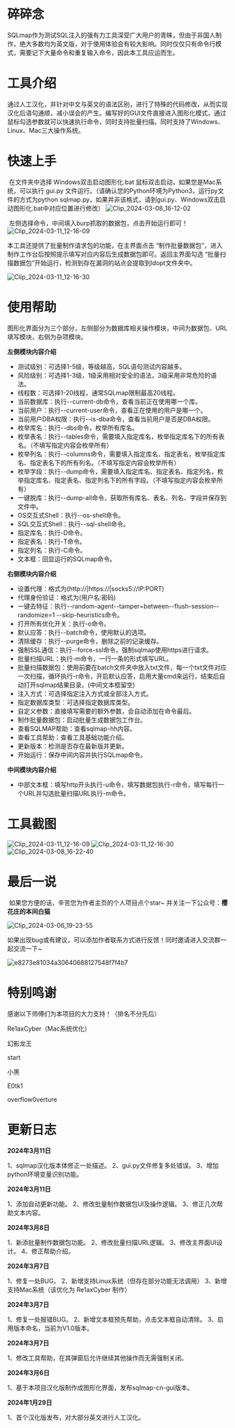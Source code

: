 # 碎碎念

​	SQLmap作为测试SQL注入的强有力工具深受广大用户的青睐，但由于非国人制作，绝大多数均为英文版，对于使用体验会有较大影响。同时仅仅只有命令行模式，需要记下大量命令和重复输入命令，因此本工具应运而生。 

# **工具介绍**

​	通过人工汉化，并针对中文与英文的语法区别，进行了特殊的代码修改，从而实现汉化后语句通顺，减小误会的产生。编写好的GUI文件直接进入图形化模式，通过鼠标勾选参数就可以快速执行命令，同时支持批量扫描。同时支持了Windows、Linux、Mac三大操作系统。

# 快速上手

​	在文件夹中选择 Windows双击启动图形化.bat 鼠标双击启动，如果您是Mac系统，可以执行 gui.py 文件运行。（请确认您的Python环境为Python3，运行py文件的方式为python sqlmap.py，如果并非该格式，请到gui.py、Windows双击启动图形化.bat中对应位置进行修改）
![Clip_2024-03-08_16-12-02](https://github.com/honmashironeko/sqlmap-cn/assets/139044047/050fa9e4-ef87-498e-b208-4003b864832e)
  
​	左侧选择命令，中间填入burp抓取的数据包，点击开始运行即可！
![Clip_2024-03-11_12-16-09](https://github.com/honmashironeko/sqlmap-gui/assets/139044047/119ba892-2de9-4db1-931d-60d48740877e)


  本工具还提供了批量制作请求包的功能，在主界面点击 “制作批量数据包”，进入制作工作台后按照提示填写对应内容后生成数据包即可。返回主界面勾选 “批量扫描数据包”开始运行，检测到存在漏洞的站点会提取到ldopt文件夹中。
  
![Clip_2024-03-11_12-16-30](https://github.com/honmashironeko/sqlmap-gui/assets/139044047/e4868938-4a34-4360-934f-f66b2ace30a6)


# 使用帮助

​	图形化界面分为三个部分，左侧部分为数据库相关操作模块，中间为数据包、URL填写模块，右侧为杂项模块。

**左侧模块内容介绍**

- 测试级别：可选择1-5级，等级越高，SQL语句测试内容越多。
- 风险级别：可选择1-3级，1级采用相对安全的语法，3级采用非常危险的语法。
- 线程数：可选择1-20线程，通常SQLmap限制最高20线程。
- 当前数据库：执行--current-db命令，查看当前正在使用哪一个库。
- 当前用户：执行--current-user命令，查看正在使用的用户是哪一个。
- 当前用户DBA权限：执行--is-dba命令，查看当前用户是否是DBA权限。
- 枚举库名：执行--dbs命令，枚举所有库名。
- 枚举表名：执行--tables命令，需要填入指定库名，枚举指定库名下的所有表名。（不填写指定内容会枚举所有）
- 枚举列名：执行--columns命令，需要填入指定库名、指定表名，枚举指定库名、指定表名下的所有列名。（不填写指定内容会枚举所有）
- 枚举字段：执行--dump命令，需要填入指定库名、指定表名、指定列名，枚举指定库名、指定表名、指定列名下的所有字段。（不填写指定内容会枚举所有）
- 一键脱库：执行--dump-all命令，获取所有库名、表名、列名、字段并保存到文件中。
- OS交互式Shell：执行--os-shell命令。
- SQL交互式Shell：执行--sql-shell命令。
- 指定库名：执行-D命令。
- 指定表名：执行-T命令。
- 指定列名：执行-C命令。
- 文本框：回显运行的SQLmap命令。
  
**右侧模块内容介绍**

- 设置代理：格式为(http://|https://|socks5://IP:PORT)
- 代理身份验证：格式为(用户名:密码)
- 一键去特征：执行--random-agent--tamper=between--flush-session--randomize=1 --skip-heuristics命令。
- 打开所有优化开关：执行-o命令。
- 默认应答：执行--batch命令，使用默认的选项。
- 清除缓存：执行--purge命令，删除之前的记录缓存。
- 强制SSL通信：执行--force-ssl命令，强制sqlmap使用https进行请求。
- 批量扫描URL：执行-m命令，一行一条的形式填写URL。
- 批量扫描数据包：使用前要在batch文件夹中放入txt文件，每一个txt文件对应一次扫描，循环执行-r命令，开启默认应答，启用大量cmd来运行，结束后自动打开sqlmap结果目录。(中间文本框留空)
- 注入方式：可选择指定注入方式或全部注入方式。
- 指定数据库类型：可选择指定数据库类型。
- 自定义参数：直接填写需要的额外参数，会自动添加在命令最后。
- 制作批量数据包：启动批量生成数据包工作台。
- 查看SQLMAP帮助：查看sqlmap-hh内容。
- 查看工具帮助：查看工具基础功能介绍。
- 更新版本：检测是否存在最新版并更新。
- 开始运行：保存中间内容并执行SQLmap命令。


**中间模块内容介绍**

- 中部文本框：填写http开头执行-u命令，填写数据包执行-r命令，填写每行一个URL并勾选批量扫描URL执行-m命令。

# 工具截图
![Clip_2024-03-11_12-16-09](https://github.com/honmashironeko/sqlmap-gui/assets/139044047/119ba892-2de9-4db1-931d-60d48740877e)
![Clip_2024-03-11_12-16-30](https://github.com/honmashironeko/sqlmap-gui/assets/139044047/e4868938-4a34-4360-934f-f66b2ace30a6)
![Clip_2024-03-08_16-22-40](https://github.com/honmashironeko/sqlmap-cn/assets/139044047/33730cd6-fd38-49f7-b705-6f56d9ba7bab)


# 最后一说

​	如果您方便的话，辛苦您为作者主页的个人项目点个star~ 并关注一下公众号：**樱花庄的本间白猫**

![Clip_2024-03-06_19-23-55](https://github.com/honmashironeko/sqlmap-cn/assets/139044047/ac76b86e-35b9-4c64-a00a-1eb7a7fe05d2)

​	如果出现bug或有建议，可以添加作者联系方式进行反馈！同时邀请进入交流群一起交流一下~

![e8273e81034a30640688127548f7f4b7](https://github.com/honmashironeko/sqlmap-cn/assets/139044047/1bd6390a-673c-42e6-9a62-074eb35e146e)

# 特别鸣谢

感谢以下师傅们为本项目的大力支持！（排名不分先后）

Re1axCyber（Mac系统优化）

幻影龙王

start

小黑

E0tk1

overflow0verture

# 更新日志

**2024年3月11日**

1、sqlmap汉化版本体修正一处描述。
2、gui.py文件修复多处错误。
3、增加python环境变量识别功能。

**2024年3月11日**

1、添加自动更新功能。
2、修改批量制作数据包UI及操作逻辑。
3、修正几次帮助文本内容。

**2024年3月8日**

1、新添批量制作数据包功能。
2、修改批量扫描URL逻辑。
3、修改主界面UI设计。
4、修正帮助介绍。

**2024年3月7日**

1、修复一处BUG。
2、新增支持Linux系统（但存在部分功能无法调用）
3、新增支持Mac系统（该优化为 Re1axCyber 制作）

**2024年3月7日**

1、修复一处报错BUG。
2、新增文本框预先帮助，点击文本框自动清除。
3、启用版本命名，当前为V1.0版本。

**2024年3月7日**

1、修改工具帮助，在其弹窗后允许继续其他操作而无需强制关闭。

**2024年3月6日**

1、基于本项目汉化版制作成图形化界面，发布sqlmap-cn-gui版本。

**2024年1月29日**

1、首个汉化版发布，对大部分英文进行人工汉化。

